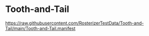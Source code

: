 # Tooth-and-Tail

https://raw.githubusercontent.com/RosterizerTestData/Tooth-and-Tail/main/Tooth-and-Tail.manifest